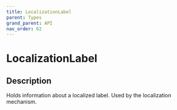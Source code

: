 ```yaml
---
title: LocalizationLabel
parent: Types
grand_parent: API
nav_order: 62
---
```


# LocalizationLabel

## Description

Holds information about a localized label. Used by the localization mechanism.
